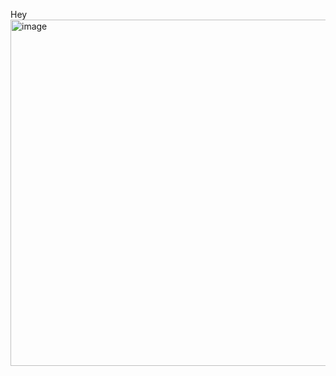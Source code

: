 Hey
<img width="554" alt="image" src="https://github.com/user-attachments/assets/2641bcc2-cce9-475a-bfd5-abba88f69679">
